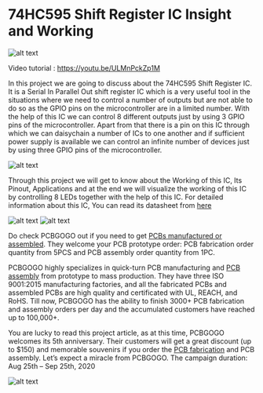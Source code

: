 # 74HC595 Shift Register IC Insight and Working

![alt text](https://github.com/akarsh98/74HC595/blob/master/74HC595/3.JPG)


Video tutorial : https://youtu.be/ULMnPckZp1M

In this project we are going to discuss about the 74HC595 Shift Register IC. It is a Serial In Parallel Out shift register IC which is a very useful tool in the situations where we need to control a number of outputs but are not able to do so as the GPIO pins on the microcontroller are in a limited number. With the help of this IC we can control 8 different outputs just by using 3 GPIO pins of the microcontroller. Apart from that there is a pin on this IC through which we can daisychain a number of ICs to one another and if sufficient power supply is available we can control an infinite number of devices just by using three GPIO pins of the microcontroller.

![alt text](https://github.com/akarsh98/74HC595/blob/master/74HC595/Pinout-74HC595-Shift-Register%20(2).jpg)

Through this project we will get to know about the Working of this IC, Its Pinout, Applications and at the end we will visualize the working of this IC by controlling 8 LEDs together with the help of this IC. For detailed information about this IC, You can read its datasheet from [here](https://www.ti.com/lit/ds/symlink/sn74hc595.pdf?ts=1597564360877&ref_url=https%253A%252F%252Fwww.google.com%252F) 

![alt text](https://github.com/akarsh98/74HC595/blob/master/74HC595/7.JPG)
![alt text](https://github.com/akarsh98/74HC595/blob/master/74HC595/13.jpg)

Do check PCBGOGO out if you need to get [PCBs manufactured or assembled](https://www.pcbgogo.com/). They welcome your PCB prototype order: PCB fabrication order quantity from 5PCS and PCB assembly order quantity from 1PC.

PCBGOGO highly specializes in quick-turn PCB manufacturing and [PCB assembly](https://www.pcbgogo.com/pcb-assembly.html) from prototype to mass production. They have three ISO 9001:2015 manufacturing factories, and all the fabricated PCBs and assembled PCBs are high quality and certificated with UL, REACH, and RoHS. Till now, PCBGOGO has the ability to finish 3000+ PCB fabrication and assembly orders per day and the accumulated customers have reached up to 100,000+.

You are lucky to read this project article, as at this time, PCBGOGO welcomes its 5th anniversary. Their customers will get a great discount (up to $150) and memorable souvenirs if you order the [PCB fabrication](https://www.pcbgogo.com/pcb-fabrication-quote.html) and PCB assembly. Let’s expect a miracle from PCBGOGO. The campaign duration: Aug 25th – Sep 25th, 2020

![alt text](https://github.com/akarsh98/74HC595/blob/master/74HC595/FSOQEP4KDEJ0CPM.png)
